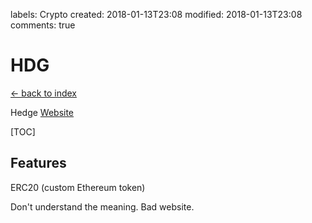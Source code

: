 labels: Crypto
created: 2018-01-13T23:08
modified: 2018-01-13T23:08
comments: true

# HDG

[← back to index](./index)

Hedge [Website](https://hedge-crypto.com)

[TOC]

## Features

ERC20 (custom Ethereum token)

Don't understand the meaning. Bad website.
